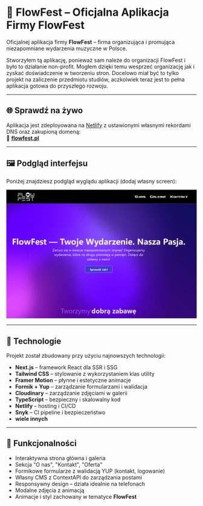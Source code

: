 # 🎉 FlowFest – Oficjalna Aplikacja Firmy FlowFest

Oficjalnej aplikacja firmy **FlowFest** – firma organizująca i promująca niezapomniane wydarzenia muzyczne w Polsce.

Stworzyłem tą aplikację, ponieważ sam należe do organizacji FlowFest i było to działanie non-profit. Mogłem dzięki temu wesprzeć organizację jak i zyskać doświadczenie w tworzeniu stron. Docelowo miał być to tylko projekt na zaliczenie przedmiotu studiów, aczkolwiek teraz jest to pełna aplikacja gotowa do przyszłego rozwoju.

---

## 🌐 Sprawdź na żywo

Aplikacja jest zdeployowana na [Netlify](https://www.netlify.com/) z ustawionymi własnymi rekordami DNS oraz zakupioną domeną:  
🔗 **[flowfest.pl](https://flowfest.pl)**

---

## 🖼️ Podgląd interfejsu

Poniżej znajdziesz podgląd wyglądu aplikacji (dodaj własny screen):

![Zrzut ekranu z aplikacji FlowFest](./screenshot.png)

---

## 🚀 Technologie

Projekt został zbudowany przy użyciu najnowszych technologii:

- **Next.js** – framework React dla SSR i SSG
- **Tailwind CSS** – stylowanie z wykorzystaniem klas utility
- **Framer Motion** – płynne i estetyczne animacje
- **Formik + Yup** – zarządzanie formularzami i walidacja
- **Cloudinary** – zarządzanie zdjęciami w galerii
- **TypeScript** – bezpieczny i skalowalny kod
- **Netlify** – hosting i CI/CD
- **Snyk** – CI pipeline i bezpieczeństwo
- **wiele innych**

---

## 💼 Funkcjonalności

- Interaktywna strona główna i galeria
- Sekcja "O nas", "Kontakt", "Oferta"
- Formikowe formularze z walidacją YUP (kontakt, logowanie)
- Własny CMS z ContextAPI do zarządzania postami
- Responsywny design – działa idealnie na telefonach
- Modalne zdjęcia z animacją
- Animacje i styl zachowany w tematyce **FlowFest**
